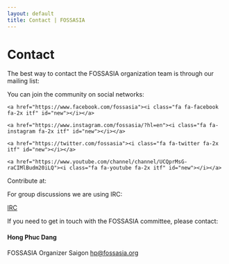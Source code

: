 ```yaml
---
layout: default
title: Contact | FOSSASIA
---
```


# Contact

The best way to contact the FOSSASIA organization team is through our mailing list:

<a href="http://groups.google.com/group/fossasia"><i class="fa fa-users fa-2x" id="new" style="color:#000"></i></a>

You can join the community on social networks:

<div class="di">
  <p>
    <a href="https://plus.google.com/u/0/108920596016838318216"><i class="fa fa-google-plus fa-2x itf" id="new"></i></a>

    <a href="https://www.facebook.com/fossasia"><i class="fa fa-facebook fa-2x itf" id="new"></i></a>

    <a href="https://www.instagram.com/fossasia/?hl=en"><i class="fa fa-instagram fa-2x itf" id="new"></i></a>

    <a href="https://twitter.com/fossasia"><i class="fa fa-twitter fa-2x itf" id="new"></i></a>

    <a href="https://www.youtube.com/channel/channel/UCQprMsG-raCIMlBudm20iLQ"><i class="fa fa-youtube fa-2x itf" id="new"></i></a>
  </p>

</div>
Contribute at: 

<a href="https://github.com/fossasia"><i class="fa fa-github fa-2x dif" style="color:#000;" id="new"></i></a>

For group discussions we are using IRC:

[IRC](irc://irc.freenode.net/fossasia)

If you need to get in touch with the FOSSASIA committee, please contact:

#### Hong Phuc Dang
FOSSASIA Organizer Saigon
[hp@fossasia.org](mailto:hp@fossasia.org)

